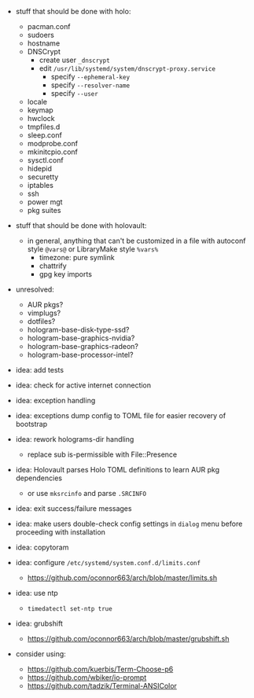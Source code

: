 - stuff that should be done with holo:
  - pacman.conf
  - sudoers
  - hostname
  - DNSCrypt
    - create user `_dnscrypt`
    - edit `/usr/lib/systemd/system/dnscrypt-proxy.service`
      - specify `--ephemeral-key`
      - specify `--resolver-name`
      - specify `--user`
  - locale
  - keymap
  - hwclock
  - tmpfiles.d
  - sleep.conf
  - modprobe.conf
  - mkinitcpio.conf
  - sysctl.conf
  - hidepid
  - securetty
  - iptables
  - ssh
  - power mgt
  - pkg suites
- stuff that should be done with holovault:
  - in general, anything that can't be customized in a file with autoconf
    style `@vars@` or LibraryMake style `%vars%`
    - timezone: pure symlink
    - chattrify
    - gpg key imports
- unresolved:
  - AUR pkgs?
  - vimplugs?
  - dotfiles?
  - hologram-base-disk-type-ssd?
  - hologram-base-graphics-nvidia?
  - hologram-base-graphics-radeon?
  - hologram-base-processor-intel?

- idea: add tests
- idea: check for active internet connection
- idea: exception handling
- idea: exceptions dump config to TOML file for easier recovery of bootstrap
- idea: rework holograms-dir handling
  - replace sub is-permissible with File::Presence
- idea: Holovault parses Holo TOML definitions to learn AUR pkg
  dependencies
  - or use `mksrcinfo` and parse `.SRCINFO`
- idea: exit success/failure messages
- idea: make users double-check config settings in `dialog` menu before
  proceeding with installation
- idea: copytoram
- idea: configure `/etc/systemd/system.conf.d/limits.conf`
  - https://github.com/oconnor663/arch/blob/master/limits.sh
- idea: use ntp
  - `timedatectl set-ntp true`
- idea: grubshift
  - https://github.com/oconnor663/arch/blob/master/grubshift.sh

- consider using:
  - https://github.com/kuerbis/Term-Choose-p6
  - https://github.com/wbiker/io-prompt
  - https://github.com/tadzik/Terminal-ANSIColor
